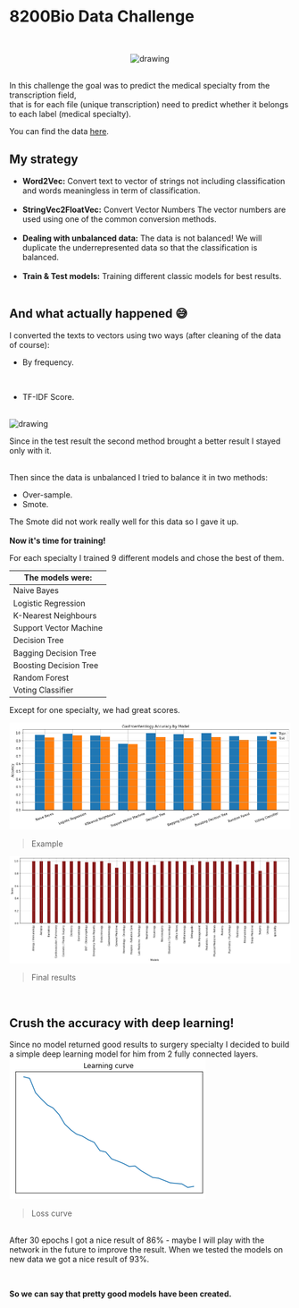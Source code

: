 # 8200Bio Data Challenge
<br/>
<p align="center">
<img src="https://images.newscientist.com/wp-content/uploads/2019/05/03155847/gettyimages-932737574-2.jpg" alt="drawing" width="800"/>
</p><br/>
In this challenge the goal was to predict the medical specialty from the transcription field,<br/>
that is for each file (unique transcription) need to predict whether it belongs to each label (medical specialty).<br/>

You can find the data [here](https://github.com/itsikshteinberger/8200Bio-Data-Challenge/blob/master/Data/data.csv).

## My strategy

* __Word2Vec:__ Convert text to vector of strings not including classification and words meaningless in term of classification.
<br/><br/>
* __StringVec2FloatVec:__ Convert Vector Numbers The vector numbers are used using one of the common conversion methods.<br/><br/>
* __Dealing with unbalanced data:__ The data is not balanced! We will duplicate the underrepresented data so that the classification is balanced.<br/><br/>
* __Train & Test models:__ Training different classic models for best results.<br/><br/>

## And what actually happened :sweat_smile:
I converted the texts to vectors using two ways (after cleaning of the data of course):
* By frequency.
<br/>

* TF-IDF Score.
<br/>
<img src="https://miro.medium.com/max/1200/1*V9ac4hLVyms79jl65Ym_Bw.jpeg" alt="drawing" width="450"/><br/>

Since in the test result the second method brought a better result I stayed only with it. <br/><br/>

Then since the data is unbalanced I tried to balance it in two methods:
* Over-sample.
* Smote.

The Smote did not work really well for this data so I gave it up.
<br/><br/>
__Now it's time for training!__  <br/>

For each specialty I trained 9 different models and chose the best of them. <br/>

The models were:  | 
------------- | 
Naive Bayes  | 
Logistic Regression  | 
K-Nearest Neighbours |
Support Vector Machine |
Decision Tree |
Bagging Decision Tree |
Boosting Decision Tree |
Random Forest |
Voting Classifier |

Except for one specialty, we had great scores.

![](https://github.com/itsikshteinberger/8200Bio-Data-Challenge/blob/master/Data/image1.png)
> Example

![](https://github.com/itsikshteinberger/8200Bio-Data-Challenge/blob/master/Data/image2.png)
> Final results
<br/>

## Crush the accuracy with deep learning!
Since no model returned good results to surgery specialty I decided to build a simple deep learning model for him from 2 fully connected layers. <br/>
![](https://github.com/itsikshteinberger/8200Bio-Data-Challenge/blob/master/Data/image3.png)
> Loss curve

<br/> After 30 epochs I got a nice result of 86% - maybe I will play with the network in the future to improve the result.
When we tested the models on new data we got a nice result of 93%.

<br/>

__So we can say that pretty good models have been created.__


